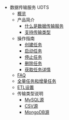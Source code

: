 * 数据传输服务 UDTS
    * [概览](middleware/udts/overview)
    * 产品简介
        * [什么是数据传输服务](middleware/udts/introduction/concept)
        * [支持传输类型](middleware/udts/introduction/supporttype)
    * 操作指南
        * [创建任务](middleware/udts/guide/createtask)
        * [启动任务](middleware/udts/guide/starttask)
        * [停止任务](middleware/udts/guide/stoptask)
        * [删除任务](middleware/udts/guide/deletetask)
        * [获取任务详情](middleware/udts/guide/getconfig)
    * [FAQ](middleware/udts/faq)
    * [全量任务和增量任务](middleware/udts/tasktype)
    * [ETL设置](middleware/udts/etl)
    * 传输类型说明
        * [MySQL源](middleware/udts/type/mysqlsource)
        * [CSV源](middleware/udts/type/csvsource)
        * [MongoDB源](middleware/udts/type/mongonode)
    
    









    
   
   
    
        
